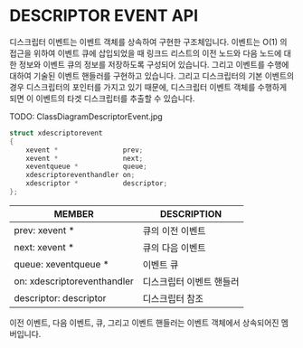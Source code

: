 __DESCRIPTOR EVENT API__
========================

디스크립터 이벤트는 이벤트 객체를 상속하여 구현한 구조체입니다. 이벤트는 O(1) 의 접근을 위하여 이벤트 큐에 삽입되었을 때 링크드 리스트의 이전 노드와 다음 노드에 대한 정보와 이벤트 큐의 정보를 저장하도록 구성되어 있습니다. 그리고 이벤트를 수행에 대하여 기술된 이벤트 핸들러를 구현하고 있습니다. 그리고 디스크립터의 기본 이벤트의 경우 디스크립터의 포인터를 가지고 있기 때문에, 디스크립터 이벤트 객체를 수행하게 되면 이 이벤트의 타겟 디스크립터를 추출할 수 있습니다.

TODO: ClassDiagramDescriptorEvent.jpg

```c
struct xdescriptorevent
{
    xevent *                prev;
    xevent *                next;
    xeventqueue *           queue;
    xdescriptoreventhandler on;
    xdescriptor *           descriptor;
};
```

| MEMBER                      | DESCRIPTION |
| --------------------------- | ----------- |
| prev: xevent *              | 큐의 이전 이벤트 |
| next: xevent *              | 큐의 다음 이벤트 |
| queue: xeventqueue *        | 이벤트 큐 |
| on: xdescriptoreventhandler | 디스크립터 이벤트 핸들러 |
| descriptor: descriptor      | 디스크립터 참조 |

이전 이벤트, 다음 이벤트, 큐, 그리고 이벤트 핸들러는 이벤트 객체에서 상속되어진 멤버입니다.